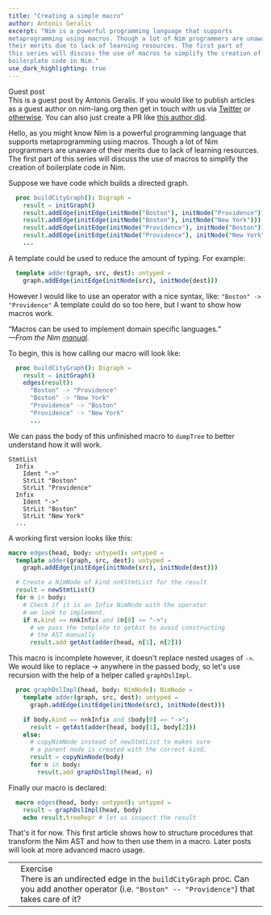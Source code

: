 ```yaml
---
title: "Creating a simple macro"
author: Antonis Geralis
excerpt: "Nim is a powerful programming language that supports
metaprogramming using macros. Though a lot of Nim programmers are unaware of
their merits due to lack of learning resources. The first part of
this series will discuss the use of macros to simplify the creation of
boilerplate code in Nim."
use_dark_highlighting: true
---
```


<div class="sidebarblock">
  <div class="content">
    <div class="title">Guest post</div>
    <div class="paragraph">
      This is a guest post by Antonis Geralis. If you would like to publish 
      articles as a guest author on nim-lang.org then get in touch with us via
      <a href="https://twitter.com/nim_lang">Twitter</a> or
      <a href="https://nim-lang.org/community.html">otherwise</a>.
      You can also just create a PR like
      <a href="https://github.com/nim-lang/website/pull/90">this author did</a>.
    </div>
  </div>
</div>

Hello, as you might know Nim is a powerful programming language that supports
metaprogramming using macros. Though a lot of Nim programmers are unaware of
their merits due to lack of learning resources. The first part of
this series will discuss the use of macros to simplify the creation of
boilerplate code in Nim.

Suppose we have code which builds a directed graph.

```nim
  proc buildCityGraph(): Digraph =
    result = initGraph()
    result.addEdge(initEdge(initNode("Boston"), initNode("Providence")))
    result.addEdge(initEdge(initNode("Boston"), initNode("New York")))
    result.addEdge(initEdge(initNode("Providence"), initNode("Boston")))
    result.addEdge(initEdge(initNode("Providence"), initNode("New York")))
    ...
```

A template could be used to reduce the amount of typing. For example:

```nim
  template adder(graph, src, dest): untyped =
    graph.addEdge(initEdge(initNode(src), initNode(dest)))
```

However I would like to use an operator with a nice syntax, like: ``"Boston" -> "Providence"``
A template could do so too here, but I want to show how macros work.

<div class="sidebarblock">
  <div class="content">
    <div class="paragraph">
      <q>Macros can be used to implement domain specific languages.</q><br>
      <i>&mdash;From the Nim <a href="http://nim-lang.org/docs/manual.html">manual</a>.</i>
    </div>
  </div>
</div>

To begin, this is how calling our macro will look like:

```nim
  proc buildCityGraph(): Digraph =
    result = initGraph()
    edges(result):
      "Boston" -> "Providence"
      "Boston" -> "New York"
      "Providence" -> "Boston"
      "Providence" -> "New York"
      ...
```

We can pass the body of this unfinished macro to ``dumpTree`` to better
understand how it will work.

```
StmtList
  Infix
    Ident "->"
    StrLit "Boston"
    StrLit "Providence"
  Infix
    Ident "->"
    StrLit "Boston"
    StrLit "New York"
  ...
```

A working first version looks like this:

```nim
macro edges(head, body: untyped): untyped =
  template adder(graph, src, dest): untyped =
    graph.addEdge(initEdge(initNode(src), initNode(dest)))

  # Create a NimNode of kind nnkStmtList for the result
  result = newStmtList()
  for n in body:
    # Check if it is an Infix NimNode with the operator
    # we look to implement.
    if n.kind == nnkInfix and $n[0] == "->":
      # we pass the template to getAst to avoid constructing
      # the AST manually
      result.add getAst(adder(head, n[1], n[2]))
```

This macro is incomplete however, it doesn't replace nested usages of ``->``. 
We would like to replace -> anywhere in the passed body, so let's use recursion
with the help of a helper called ``graphDslImpl``.

```nim
  proc graphDslImpl(head, body: NimNode): NimNode =
    template adder(graph, src, dest): untyped =
      graph.addEdge(initEdge(initNode(src), initNode(dest)))

    if body.kind == nnkInfix and $body[0] == "->":
      result = getAst(adder(head, body[1], body[2]))
    else:
      # copyNimNode instead of newStmtList to makes sure
      # a parent node is created with the correct kind.
      result = copyNimNode(body)
      for n in body:
        result.add graphDslImpl(head, n)
```

Finally our macro is declared:

```nim
  macro edges(head, body: untyped): untyped =
    result = graphDslImpl(head, body)
    echo result.treeRepr # let us inspect the result
```

That's it for now. This first article shows how to structure procedures
that transform the Nim AST and how to then use them in a macro. Later posts
will look at more advanced macro usage.

<div class="sidebarblock">
  <table>
  <tr>
  <td class="icon">
    <i class="fa fa-book-open" title="Exercise"></i>
  </td>
  <td class="content">
    <div class="title">Exercise</div>
    <div class="paragraph">
      There is an undirected edge in the <code>buildCityGraph</code> proc. Can you
      add another operator (i.e. <code>"Boston" -- "Providence"</code>) that takes care of it?
    </div>
  </td>
  </tr>
  </table>
</div>
